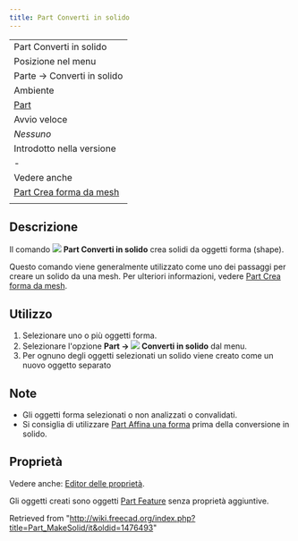 ```yaml
---
title: Part Converti in solido
---
```

|  |
| --- |
| Part Converti in solido ‎ |
| Posizione nel menu |
| Parte → Converti in solido |
| Ambiente |
| [Part](/Part_Workbench/it "Part Workbench/it") |
| Avvio veloce |
| *Nessuno* |
| Introdotto nella versione |
| - |
| Vedere anche |
| [Part Crea forma da mesh](/Part_ShapeFromMesh/it "Part ShapeFromMesh/it") |
|  |

## Descrizione

Il comando ![](/images/Part_MakeSolid.svg) **Part Converti in solido** crea solidi da oggetti forma (shape).

Questo comando viene generalmente utilizzato come uno dei passaggi per creare un solido da una mesh. Per ulteriori informazioni, vedere [Part Crea forma da mesh](/Part_ShapeFromMesh/it#Usage "Part ShapeFromMesh/it").

## Utilizzo

1. Selezionare uno o più oggetti forma.
2. Selezionare l'opzione **Part → ![](/images/Part_MakeSolid.svg) Converti in solido** dal menu.
3. Per ognuno degli oggetti selezionati un solido viene creato come un nuovo oggetto separato

## Note

* Gli oggetti forma selezionati o non analizzati o convalidati.
* Si consiglia di utilizzare [Part Affina una forma](/Part_RefineShape/it "Part RefineShape/it") prima della conversione in solido.

## Proprietà

Vedere anche: [Editor delle proprietà](/Property_editor/it "Property editor/it").

Gli oggetti creati sono oggetti [Part Feature](/Part_Feature/it "Part Feature/it") senza proprietà aggiuntive.

Retrieved from "<http://wiki.freecad.org/index.php?title=Part_MakeSolid/it&oldid=1476493>"